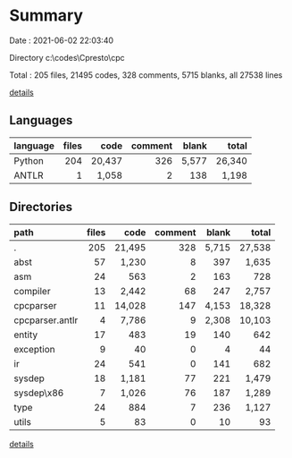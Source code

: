 # Summary

Date : 2021-06-02 22:03:40

Directory c:\codes\Cpresto\cpc

Total : 205 files,  21495 codes, 328 comments, 5715 blanks, all 27538 lines

[details](details.md)

## Languages
| language | files | code | comment | blank | total |
| :--- | ---: | ---: | ---: | ---: | ---: |
| Python | 204 | 20,437 | 326 | 5,577 | 26,340 |
| ANTLR | 1 | 1,058 | 2 | 138 | 1,198 |

## Directories
| path | files | code | comment | blank | total |
| :--- | ---: | ---: | ---: | ---: | ---: |
| . | 205 | 21,495 | 328 | 5,715 | 27,538 |
| abst | 57 | 1,230 | 8 | 397 | 1,635 |
| asm | 24 | 563 | 2 | 163 | 728 |
| compiler | 13 | 2,442 | 68 | 247 | 2,757 |
| cpcparser | 11 | 14,028 | 147 | 4,153 | 18,328 |
| cpcparser\.antlr | 4 | 7,786 | 9 | 2,308 | 10,103 |
| entity | 17 | 483 | 19 | 140 | 642 |
| exception | 9 | 40 | 0 | 4 | 44 |
| ir | 24 | 541 | 0 | 141 | 682 |
| sysdep | 18 | 1,181 | 77 | 221 | 1,479 |
| sysdep\x86 | 7 | 1,026 | 76 | 187 | 1,289 |
| type | 24 | 884 | 7 | 236 | 1,127 |
| utils | 5 | 83 | 0 | 10 | 93 |

[details](details.md)